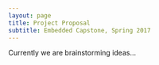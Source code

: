 ```yaml
---
layout: page
title: Project Proposal
subtitle: Embedded Capstone, Spring 2017
---
```


Currently we are brainstorming ideas...
